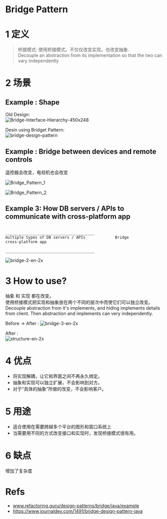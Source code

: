 # Bridge Pattern

# 1 定义

> 桥接模式: 使用桥接模式，不仅仅改变实现，也改变抽象.  
> Decouple an abstraction from its implementation so that the two can vary independently

# 2 场景

## Example : Shape

Old Design:  
![Bridge-Interface-Hierarchy-450x248](https://cdn.journaldev.com/wp-content/uploads/2013/07/Bridge-Interface-Hierarchy-450x248.png)

Desin using Bridget Pattern:  
![bridge-design-pattern](https://cdn.journaldev.com/wp-content/uploads/2013/07/bridge-design-pattern.png)

## Example : Bridge between devices and remote controls

遥控器会改变，电视机也会改变

![Bridge_Pattern_1](https://yingvickycao.github.io/img/Bridge_Pattern_1.jpg)

![Bridge_Pattern_2](https://yingvickycao.github.io/img/Bridge_Pattern_2.jpg)

## Example 3: How DB servers / APIs to communicate with cross-platform app

```
                                     _______________________________________
multiple types of DB servers / APIs 			Bridge							cross-platform app
                                     _______________________________________
```

![bridge-2-en-2x](https://refactoring.guru/images/patterns/content/bridge/bridge-2-en-2x.png)

# 3 How to use?

抽象 和 实现 都在改变。  
使用桥接模式把实现和抽象放在两个不同的层次中而使它们可以独立改变。  
Decouple abstraction from it's implements, and hiding implements details from client. Then abstraction and implements can very independently.

Before -> After :
![bridge-3-en-2x](https://refactoring.guru/images/patterns/content/bridge/bridge-3-en-2x.png)

After :  
![structure-en-2x](https://refactoring.guru/images/patterns/diagrams/bridge/structure-en-2x.png)

# 4 优点

- 将实现解耦，让它和界面之间不再永久绑定。
- 抽象和实现可以独立扩展，不会影响到对方。
- 对于“具体的抽象”所做的改变，不会影响客户。

# 5 用途

- 适合使用在需要跨越多个平台的图形和窗口系统上
- 当需要用不同的方式改变接口和实现时，发现桥接模式很有用。

# 6 缺点

增加了复杂度

# Refs

- www.refactoring.guru/design-patterns/bridge/java/example
- https://www.journaldev.com/1491/bridge-design-pattern-java


